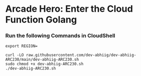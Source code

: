 # Arcade Hero: Enter the Cloud Function Golang 

### Run the following Commands in CloudShell

```
export REGION=

curl -LO raw.githubusercontent.com/dev-abhiig/dev-abhiig-ARC230/main/dev-abhiig-ARC230.sh
sudo chmod +x dev-abhiig-ARC230.sh
./dev-abhiig-ARC230.sh
```
